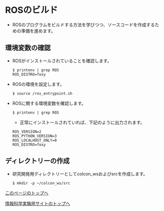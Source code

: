# ROSのビルド
- ROSのプログラムをビルドする方法を学びつつ、ソースコードを作成するための準備を進めます。

## 環境変数の確認
- ROSがインストールされていることを確認します。
  ```
  $ printenv | grep ROS
  ROS_DISTRO=foxy
  ```
- ROSの環境を設定します。
  ```
  $ source /ros_entrypoint.sh
  ```
- ROSに関する環境変数を確認します。  
  ```
  $ printenv | grep ROS
  ```
  - 正常にインストールされていれば、下記のように出力されます。
  ```
  ROS_VERSION=2
  ROS_PYTHON_VERSION=3
  ROS_LOCALHOST_ONLY=0
  ROS_DISTRO=foxy
  ```

## ディレクトリーの作成
- 研究開発用ディレクトリーとしてcolcon_wsおよびsrcを作成します。
  ```
  $ mkdir -p ~/colcon_ws/src
  ```

[このページのトップへ](#)

[情報科学実験用サイトのトップへ](https://stl-apu.github.io/laboratory_experiments/)
